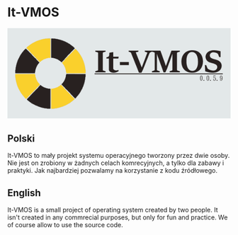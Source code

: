 # It-VMOS

![](https://github.com/5271/It-VMOS/blob/main/Images/cutted_logo.png)

## Polski
It-VMOS to mały projekt systemu operacyjnego tworzony przez dwie osoby. Nie jest on zrobiony w żadnych celach komrecyjnych, a tylko dla zabawy i praktyki. 
Jak najbardziej pozwalamy na korzystanie z kodu źródłowego.

## English
It-VMOS is a small project of operating system created by two people. It isn't created in any commrecial purposes, but only for fun and practice. 
We of course allow to use the source code.
